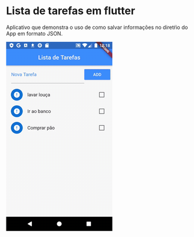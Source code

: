 # Lista de tarefas em flutter

Aplicativo que demonstra o uso de como salvar informações no diretŕio do App em formato JSON.

![Alt Text](https://github.com/JoabeRamone/lista-tarefas-flutter/blob/master/images/exemplo.gif)
